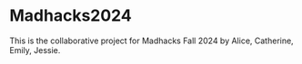 # Madhacks2024
This is the collaborative project for Madhacks Fall 2024 by Alice, Catherine, Emily, Jessie.
